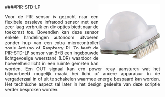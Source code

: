 ####PIR-STD-LP
<img src="images/PIR-STD-LP.jpg" alt="B+B PIR-STD-LP" width="200" height="" align="right">
<p style="text-align: justify;">Voor de PIR sensor is gezocht naar een flexibele passieve infrarood sensor met een zeer laag verbruik en die opties biedt naar de toekomst toe. Bovendien kan deze sensor enkele handelingen autonoom uitvoeren zonder hulp van een extra microcontroller zoals Arduino of Raspberry Pi. Zo heeft de PIR-STD-LP sensor van B+B een ingebouwde lichtgevoelige weerstand (LDR) waardoor de hoeveelheid licht in een ruimte gemeten kan worden. Een OUT signaal kan een power relay aansturen wat het bijvoorbeeld mogelijk maakt het licht of andere apparatuur in de vergaderzaal in of uit te schakelen waarmee energie bespaard kan worden. Het technische aspect zal later in het design gedeelte van deze scriptie verder besproken worden.</P>